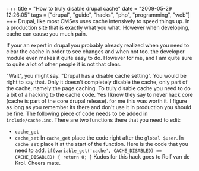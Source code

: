 +++
title = "How to truly disable drupal cache"
date = "2009-05-29 12:26:05"
tags = ["drupal", "guide", "hacks", "php", "programming", "web"]
+++
Drupal, like most CMSes uses cache intensively to speed things up. In a
production site that is exactly what you what. However when developing, cache
can cause you much pain.

If your an expert in drupal you probably already realized when you need to
clear the cache in order to see changes and when not too. the developer module
even makes it quite easy to do. However for me, and I am quite sure to quite a
lot of other people it is not that clear.

"Wait", you might say. "Drupal has a disable cache setting". You would be
right to say that. Only it doesn't completely disable the cache, only part of
the cache, namely the page caching. To truly disable cache you need to do a
bit of a hacking to the cache code. Yes I know they say to never hack core
(cache is part of the core drupal release). for me this was worth it. I figure
as long as you remember its there and don't use it in production you should be
fine. The following piece of code needs to be added in `include/cache.inc`.
There are two functions there that you need to edit:

  * `cache_get`
  * `cache_set`
In `cache_get` place the code right after the `global $user`. In `cache_set`
place it at the start of the function. Here is the code that you need to add.
` if(variable_get('cache', CACHE_DISABLED) == CACHE_DISABLED) { return 0; } `
Kudos for this hack goes to Rolf van de Krol. Cheers mate.

